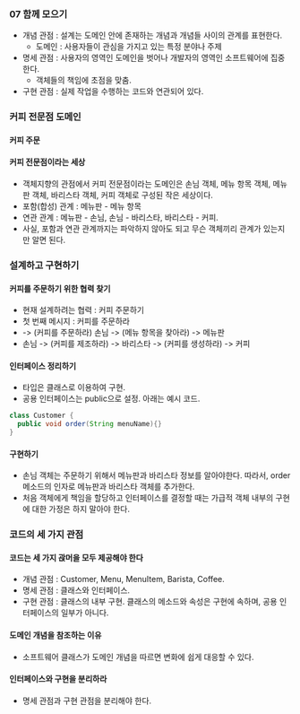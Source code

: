 ### 07 함께 모으기
- 개념 관점 : 설계는 도메인 안에 존재하는 개념과 개념들 사이의 관계를 표현한다.
  - 도메인 : 사용자들이 관심을 가지고 있는 특정 분야나 주제
- 명세 관점 : 사용자의 영역인 도메인을 벗어나 개발자의 영역인 소프트웨어에 집중한다.
  - 객체들의 책임에 초점을 맞춤.
- 구현 관점 : 실제 작업을 수행하는 코드와 연관되어 있다.

### 커피 전문점 도메인
#### 커피 주문

#### 커피 전문점이라는 세상
- 객체지향의 관점에서 커피 전문점이라는 도메인은 손님 객체, 메뉴 항목 객체, 메뉴판 객체, 바리스타 객체, 커피 객체로 구성된 작은 세상이다.
- 포함(합성) 관계 : 메뉴판 - 메뉴 항목
- 연관 관계 : 메뉴판 - 손님, 손님 - 바리스타, 바리스타 - 커피.
- 사실, 포함과 연관 관계까지는 파악하지 않아도 되고 무슨 객체끼리 관계가 있는지만 알면 된다.

### 설계하고 구현하기
#### 커피를 주문하기 위한 협력 찾기
- 현재 설계하려는 협력 : 커피 주문하기
- 첫 번째 메시지 : 커피를 주문하라
- -> (커피를 주문하라) 손님 -> (메뉴 항목을 찾아라) -> 메뉴판
- 손님 -> (커피를 제조하라) -> 바리스타 -> (커피를 생성하라) -> 커피

#### 인터페이스 정리하기
- 타입은 클래스로 이용하여 구현.
- 공용 인터페이스는 public으로 설정. 아래는 예시 코드.
```java
class Customer {
  public void order(String menuName){}
}
```

#### 구현하기
- 손님 객체는 주문하기 위해서 메뉴판과 바리스타 정보를 알아야한다. 따라서, order 메소드의 인자로 메뉴판과 바리스타 객체를 추가한다.
- 처음 객체에게 책임을 할당하고 인터페이스를 결정할 때는 가급적 객체 내부의 구현에 대한 가정은 하지 말아야 한다.

### 코드의 세 가지 관점
#### 코드는 세 가지 괁머을 모두 제공해야 한다
- 개념 관점 : Customer, Menu, MenuItem, Barista, Coffee.
- 명세 관점 : 클래스와 인터페이스.
- 구현 관점 : 클래스의 내부 구현. 클래스의 메소드와 속성은 구현에 속하며, 공용 인터페이스의 일부가 아니다.

#### 도메인 개념을 참조하는 이유
- 소프트웨어 클래스가 도메인 개념을 따르면 변화에 쉽게 대응할 수 있다.

#### 인터페이스와 구현을 분리하라
- 명세 관점과 구현 관점을 분리해야 한다.
